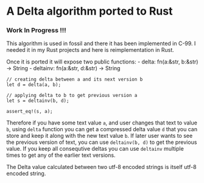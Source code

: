 # A Delta algorithm ported to Rust

### Work In Progress !!!

This algorithm is used in fossil and there it has been implemented in C-99. I needed it in my
Rust projects and here is reimplementation in Rust.

Once it is ported it will expose two public functions:
    - delta:  fn(a:&str, b:&str) -> String
    - deltainv:  fn(a:&str, d:&str) -> String

```
// creating delta between a and its next version b
let d = delta(a, b);

// applying delta to b to get previous version a
let s = deltainv(b, d);

assert_eq!(s, a);
```

Therefore if you have some text value `a`, and user changes that text to value `b`, using
`delta` function you can get a compressed delta value `d` that you can store and keep it
along with the new text value `b`. If later user wants to see the previous version of text,
you can use `deltainv(b, d)` to get the previous value. If you keep all consequtive deltas
you can use `deltainv` multiple times to get any of the earlier text versions.

The Delta value calculated between two utf-8 encoded strings is itself utf-8 encoded string.
